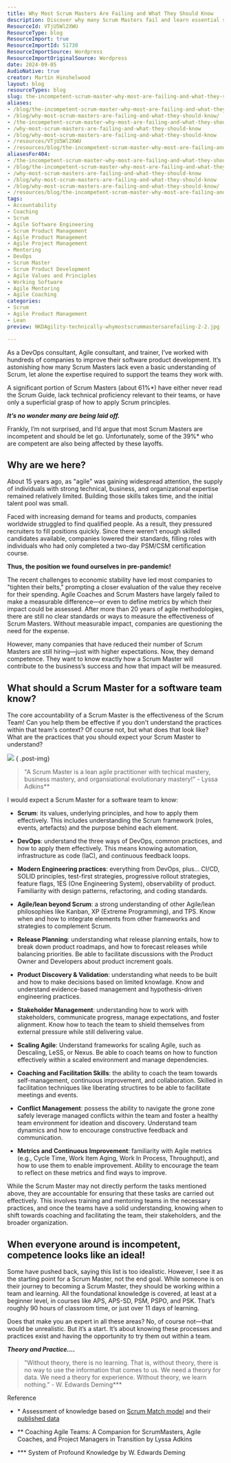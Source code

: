 ```yaml
---
title: Why Most Scrum Masters Are Failing and What They Should Know
description: Discover why many Scrum Masters fail and learn essential skills for success. Elevate your Agile practices and ensure your team's effectiveness today!
ResourceId: VTjU5Wl2XWU
ResourceType: blog
ResourceImport: true
ResourceImportId: 51730
ResourceImportSource: Wordpress
ResourceImportOriginalSource: Wordpress
date: 2024-09-05
AudioNative: true
creator: Martin Hinshelwood
layout: blog
resourceTypes: blog
slug: the-incompetent-scrum-master-why-most-are-failing-and-what-they-should-know
aliases:
- /blog/the-incompetent-scrum-master-why-most-are-failing-and-what-they-should-know
- /blog/why-most-scrum-masters-are-failing-and-what-they-should-know/
- /the-incompetent-scrum-master-why-most-are-failing-and-what-they-should-know
- /why-most-scrum-masters-are-failing-and-what-they-should-know
- /blog/why-most-scrum-masters-are-failing-and-what-they-should-know
- /resources/VTjU5Wl2XWU
- /resources/blog/the-incompetent-scrum-master-why-most-are-failing-and-what-they-should-know
aliasesFor404:
- /the-incompetent-scrum-master-why-most-are-failing-and-what-they-should-know
- /blog/the-incompetent-scrum-master-why-most-are-failing-and-what-they-should-know
- /why-most-scrum-masters-are-failing-and-what-they-should-know
- /blog/why-most-scrum-masters-are-failing-and-what-they-should-know
- /blog/why-most-scrum-masters-are-failing-and-what-they-should-know/
- /resources/blog/the-incompetent-scrum-master-why-most-are-failing-and-what-they-should-know
tags:
- Accountability
- Coaching
- Scrum
- Agile Software Engineering
- Scrum Product Management
- Agile Product Management
- Agile Project Management
- Mentoring
- DevOps
- Scrum Master
- Scrum Product Development
- Agile Values and Principles
- Working Software
- Agile Mentoring
- Agile Coaching
categories:
- Scrum
- Agile Product Management
- Lean
preview: NKDAgility-technically-whymostscrummastersarefailing-2-2.jpg

---
```

As a DevOps consultant, Agile consultant, and trainer, I’ve worked with hundreds of companies to improve their software product development. It’s astonishing how many Scrum Masters lack even a basic understanding of Scrum, let alone the expertise required to support the teams they work with.

A significant portion of Scrum Masters (about 61%\*) have either never read the Scrum Guide, lack technical proficiency relevant to their teams, or have only a superficial grasp of how to apply Scrum principles.

**_It’s no wonder many are being laid off._**

Frankly, I’m not surprised, and I’d argue that most Scrum Masters are incompetent and should be let go. Unfortunately, some of the 39%\* who are competent are also being affected by these layoffs.

## Why are we here?

About 15 years ago, as "agile" was gaining widespread attention, the supply of individuals with strong technical, business, and organizational expertise remained relatively limited. Building those skills takes time, and the initial talent pool was small.

Faced with increasing demand for teams and products, companies worldwide struggled to find qualified people. As a result, they pressured recruiters to fill positions quickly. Since there weren’t enough skilled candidates available, companies lowered their standards, filling roles with individuals who had only completed a two-day PSM/CSM certification course.

**Thus, the position we found ourselves in pre-pandemic!**

The recent challenges to economic stability have led most companies to "tighten their belts," prompting a closer evaluation of the value they receive for their spending. Agile Coaches and Scrum Masters have largely failed to make a measurable difference—or even to define metrics by which their impact could be assessed. After more than 20 years of agile methodologies, there are still no clear standards or ways to measure the effectiveness of Scrum Masters. Without measurable impact, companies are questioning the need for the expense.

However, many companies that have reduced their number of Scrum Masters are still hiring—just with higher expectations. Now, they demand competence. They want to know exactly how a Scrum Master will contribute to the business’s success and how that impact will be measured.

## **What should a Scrum Master for a software team know?**

The core accountability of a Scrum Master is the effectiveness of the Scrum Team! Can you help them be effective if you don't understand the practices within that team's context? Of course not, but what does that look like? What are the practices that you should expect your Scrum Master to understand?

![](images/image-1-1.png)
{ .post-img}

> "A Scrum Master is a lean agile practitioner with techical mastery, business mastery, and organsiational evolutionary mastery!" - Lyssa Adkins\*\*

I would expect a Scrum Master for a software team to know:

- **Scrum**: its values, underlying principles, and how to apply them effectively. This includes understanding the Scrum framework (roles, events, artefacts) and the purpose behind each element.

- **DevOps**: understand the three ways of DevOps, common practices, and how to apply them effectively. This means knowing automation, infrastructure as code (IaC), and continuous feedback loops.

- **Modern Engineering practices**: everything from DevOps, plus... CI/CD, SOLID principles, test-first strategies, progressive rollout strategies, feature flags, 1ES (One Engineering System), observability of product. Familiarity with design patterns, refactoring, and coding standards.

- **Agile/lean beyond Scrum**: a strong understanding of other Agile/lean philosophies like Kanban, XP (Extreme Programming), and TPS. Know when and how to integrate elements from other frameworks and strategies to complement Scrum.

- **Release Planning**: understanding what release planning entails, how to break down product roadmaps, and how to forecast releases while balancing priorities. Be able to facilitate discussions with the Product Owner and Developers about product increment goals.

- **Product Discovery & Validation**: understanding what needs to be built and how to make decisions based on limited knowlage. Know and understand evidence-based management and hypothesis-driven engineering practices.

- **Stakeholder Management**: understanding how to work with stakeholders, communicate progress, manage expectations, and foster alignment. Know how to teach the team to shield themselves from external pressure while still delivering value.

- **Scaling Agile**: Understand frameworks for scaling Agile, such as Descaling, LeSS, or Nexus. Be able to coach teams on how to function effectively within a scaled environment and manage dependencies.

- **Coaching and Facilitation Skills**: the ability to coach the team towards self-management, continuous improvement, and collaboration. Skilled in facilitation techniques like liberating structires to be able to facilitate meetings and events.

- **Conflict Management**: possess the ability to navigate the grone zone safely leverage managed conflicts within the team and foster a healthy team environment for ideation and discovery. Understand team dynamics and how to encourage constructive feedback and communication.

- **Metrics and Continuous Improvement**: familiarity with Agile metrics (e.g., Cycle Time, Work Item Aging, Work In Process, Throughput), and how to use them to enable improvement. Ability to encourage the team to reflect on these metrics and find ways to improve.

While the Scrum Master may not directly perform the tasks mentioned above, they are accountable for ensuring that these tasks are carried out effectively. This involves training and mentoring teams in the necessary practices, and once the teams have a solid understanding, knowing when to shift towards coaching and facilitating the team, their stakeholders, and the broader organization.

## When everyone around is incompetent, competence looks like an ideal!

Some have pushed back, saying this list is too idealistic. However, I see it as the starting point for a Scrum Master, not the end goal. While someone is on their journey to becoming a Scrum Master, they should be working within a team and learning. All the foundational knowledge is covered, at least at a beginner level, in courses like APS, APS-SD, PSM, PSPO, and PSK. That’s roughly 90 hours of classroom time, or just over 11 days of learning.

Does that make you an expert in all these areas? No, of course not—that would be unrealistic. But it’s a start. It’s about knowing these processes and practices exist and having the opportunity to try them out within a team.

**_Theory and Practice...._**

> "Without theory, there is no learning. That is, without theory, there is no way to use the information that comes to us. We need a theory for data. We need a theory for experience. Without theory, we learn nothing." - W. Edwards Deming\*\*\*

Reference

- \* Assessment of knowledge based on [Scrum Match model](https://scrummatch.com/en/support/understanding-scrum-master-maturity) and their [published data](https://www.linkedin.com/posts/martinhinshelwood_scrummastery-agileleadership-continuousimprovement-activity-7203391160243892224-nVHP?utm_source=share&utm_medium=member_desktop)

- \*\* Coaching Agile Teams: A Companion for ScrumMasters, Agile Coaches, and Project Managers in Transition by Lyssa Adkins

- \*\*\* System of Profound Knowledge by W. Edwards Deming
